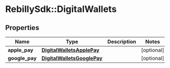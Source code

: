 # RebillySdk::DigitalWallets

## Properties
Name | Type | Description | Notes
------------ | ------------- | ------------- | -------------
**apple_pay** | [**DigitalWalletsApplePay**](DigitalWalletsApplePay.md) |  | [optional] 
**google_pay** | [**DigitalWalletsGooglePay**](DigitalWalletsGooglePay.md) |  | [optional] 


